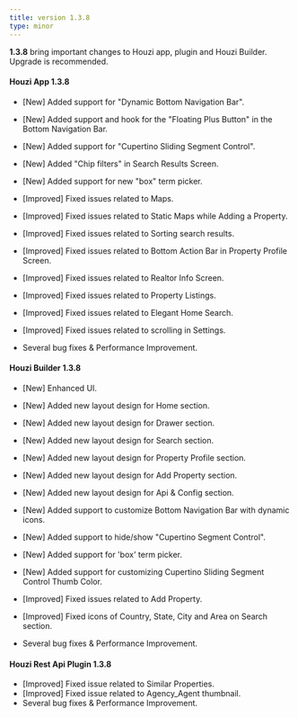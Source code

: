 ```yaml
---
title: version 1.3.8
type: minor
---
```


**1.3.8** bring important changes to Houzi app, plugin and Houzi Builder. Upgrade is recommended.

#### Houzi App 1.3.8

- [New] Added support for "Dynamic Bottom Navigation Bar".
- [New] Added support and hook for the "Floating Plus Button" in the Bottom Navigation Bar.
- [New] Added support for "Cupertino Sliding Segment Control".
- [New] Added "Chip filters" in Search Results Screen.
- [New] Added support for new "box" term picker.

- [Improved] Fixed issues related to Maps.
- [Improved] Fixed issues related to Static Maps while Adding a Property.
- [Improved] Fixed issues related to Sorting search results.
- [Improved] Fixed issues related to Bottom Action Bar in Property Profile Screen.
- [Improved] Fixed issues related to Realtor Info Screen.
- [Improved] Fixed issues related to Property Listings.
- [Improved] Fixed issues related to Elegant Home Search.
- [Improved] Fixed issues related to scrolling in Settings.
- Several bug fixes & Performance Improvement.

#### Houzi Builder 1.3.8

- [New] Enhanced UI.
- [New] Added new layout design for Home section.
- [New] Added new layout design for Drawer section.
- [New] Added new layout design for Search section.
- [New] Added new layout design for Property Profile section.
- [New] Added new layout design for Add Property section.
- [New] Added new layout design for Api & Config section.
- [New] Added support to customize Bottom Navigation Bar with dynamic icons.
- [New] Added support to hide/show "Cupertino Segment Control".
- [New] Added support for 'box' term picker.
- [New] Added support for customizing Cupertino Sliding Segment Control Thumb Color.

- [Improved] Fixed issues related to Add Property.
- [Improved] Fixed icons of Country, State, City and Area on Search section.
- Several bug fixes & Performance Improvement.

#### Houzi Rest Api Plugin 1.3.8

- [Improved] Fixed issue related to Similar Properties.
- [Improved] Fixed issue related to Agency_Agent thumbnail.
- Several bug fixes & Performance Improvement.